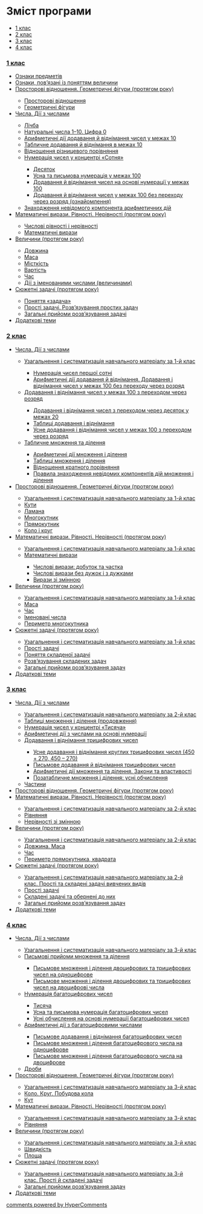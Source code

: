 <div id="hypercomments_widget" class="js-hypercomments-widget invisible"></div>

# Зміст програми

<div>
  <!-- Nav tabs -->
  <ul class="nav nav-tabs" role="tablist">
    <li role="presentation" class="active"><a href="#home" aria-controls="home" role="tab" data-toggle="tab">1 клас</a></li>
    <li role="presentation"><a href="#menu1" aria-controls="menu1" role="tab" data-toggle="tab">2 клас</a></li>
    <li role="presentation"><a href="#menu2" aria-controls="menu2" role="tab" data-toggle="tab">3 клас</a></li>
    <li role="presentation"><a href="#menu3" aria-controls="menu3" role="tab" data-toggle="tab">4 клас</a></li>
  </ul>
  <!-- Tab panes -->
  <div class="tab-content">
    <div role="tabpanel" class="tab-pane active" id="home"><h3><a href="http://mathmon14-new.ed-era.com/1/chapter3.html">1 клас</a></h3>
<ul type="disc">
<li><a href="http://mathmon14-new.ed-era.com/1/oznaky_predmetiv.html">Ознаки предметів</a></li>
<li><a href="http://mathmon14-new.ed-era.com/1/oznaki_povyazani_z_ponyattyam_velychini.html">Ознаки, пов’язані із поняттям величини</a></li>
<li><a href="http://mathmon14-new.ed-era.com/1/prostorovi_vidnoshennya_geometrichnix_figuri.html">Просторові відношення. Геометричні фігури (протягом року)</a></li>
<ul type="circle">
<li><a href="http://mathmon14-new.ed-era.com/1/prostorovi_vidnoshennya.html">Просторові відношення</a></li>
<li><a href="http://mathmon14-new.ed-era.com/1/geometrichni_fguri.html">Геометричні фігури</a></li>
</ul>
<li><a href="http://mathmon14-new.ed-era.com/1/chisla_dii_z_chislami.html">Числа. Дії з числами</a></li>
<ul type="circle">
<li><a href="http://mathmon14-new.ed-era.com/1/lichba.html">Лічба</a></li>
<li><a href="http://mathmon14-new.ed-era.com/1/naturalni_chisla_1_10_chislo_0.html">Натуральні числа 1–10. Цифра 0</a></li>
<li><a href="http://mathmon14-new.ed-era.com/1/arifmetichni_dii_dodavannya_i_vdnmannya_chisel.html">Арифметичні дії додавання й віднімання чисел у межах 10</a></li>
<li><a href="http://mathmon14-new.ed-era.com/1/tablichne_dodavannya_i_vidnmannya_v_mezhah_10.html">Табличне додавання й віднімання в межах 10</a></li>
<li><a href="http://mathmon14-new.ed-era.com/1/vidnoshennya_riznitsevogo_porivnyannya.html">Відношення різницевого порівняння</a></li>
<li><a href="http://mathmon14-new.ed-era.com/1/numeratsiya_chisel_u_kontsentri_sotnya.html">Нумерація чисел у концентрі «Сотня»</a></li>
<ul type="square">
<li><a href="http://mathmon14-new.ed-era.com/1/desyatok.html">Десяток</a></li>
<li><a href="http://mathmon14-new.ed-era.com/1/usna_ta_pismova_numeratsya_u_mezhah_100.html">Усна та письмова нумерація у межах 100</a></li>
<li><a href="http://mathmon14-new.ed-era.com/1/dodavannya_i_vidnimannya_chisel_na_osnovi_numeratsii.html">Додавання й віднімання чисел на основі нумерації у межах 100</a></li>
<li><a href="http://mathmon14-new.ed-era.com/1/dodavannya_i_vidnmannya_chisel_u_mezhah_100_bez_perehody.html">Додавання й віднімання чисел у межах 100 без переходу через розряд (ознайомлення)</a></li>
</ul>
<li><a href="http://mathmon14-new.ed-era.com/1/znahodzhennya_nevidomogo_komponenta_arifmetichnih.html">Знаходження невідомого компонента арифметичних дій</a></li>
</ul>
<li><a href="http://mathmon14-new.ed-era.com/1/matematichni_virazi_rivnosti_nerivnosti_protyagom_roku.html">Математичні вирази. Рівності. Нерівності (протягом року)</a></li>
<ul type="circle">
<li><a href="http://mathmon14-new.ed-era.com/1/chislovi_rvnosti__nervnosti.html">Числові рівності і нерівності</a></li>
<li><a href="http://mathmon14-new.ed-era.com/1/matematichni_virazi.html">Математичні вирази</a></li>
</ul>
<li><a href="http://mathmon14-new.ed-era.com/1/velichini_protyagom_roku.html">Величини (протягом року)</a></li>
<ul type="circle">
<li><a href="http://mathmon14-new.ed-era.com/1/dovzhina.html">Довжина</a></li>
<li><a href="http://mathmon14-new.ed-era.com/1/masa.html">Маса</a></li>
<li><a href="http://mathmon14-new.ed-era.com/1/mstkist.html">Місткість</a></li>
<li><a href="http://mathmon14-new.ed-era.com/1/vartist.html">Вартість</a></li>
<li><a href="http://mathmon14-new.ed-era.com/1/chas.html">Час</a></li>
<li><a href="http://mathmon14-new.ed-era.com/1/dii_iz_imenovanimi_chislami_velichinami.html">Дії з іменованими числами (величинами)</a></li>
</ul>
<li><a href="http://mathmon14-new.ed-era.com/1/syuzhetni_zadachi_protyagom_roku.html">Сюжетні задачі (протягом року)</a></li>
<ul type="circle">
<li><a href="http://mathmon14-new.ed-era.com/1/ponyattya_zadacha.html">Поняття «задача»</a></li>
<li><a href="http://mathmon14-new.ed-era.com/1/prosti_zadachi.html">Прості задачі. Розв’язування простих задач</a></li>
<li><a href="http://mathmon14-new.ed-era.com/1/zagalni_priiomi_rozvyazuvannya_zadach.html">Загальні прийоми розв’язування задачі</a></li>
</ul>
<li><a href="http://mathmon14-new.ed-era.com/1/dodatkovi_temi.html">Додаткові теми</a></li>
</ul>
</ul>
</div>
<div role="tabpanel" class="tab-pane" id="menu1"><h3><a href="http://mathmon14-new.ed-era.com/2/2_klas.html">2 клас</a></h3>
<ul type="disc">
<li><a href="http://mathmon14-new.ed-era.com/2/chisla_dii_iz_chislami.html">Числа. Дії з числами</a></li>
<ul type="circle">
<li><a href="http://mathmon14-new.ed-era.com/2/uzagalnennya__sistematizatsya_navchalnogo_materyalu.html">Узагальнення і систематизація навчального матеріалу за 1-й клас</a></li>
<ul type="square">
<li><a href="http://mathmon14-new.ed-era.com/2/numeratsya_chisel_pershoy_sotny.html">Нумерація чисел першої сотні</a></li>
<li><a href="http://mathmon14-new.ed-era.com/2/arifmetichny_dii_dodavannya_i_vydnymannya.html">Арифметичні дії додавання й віднімання. Додавання і віднімання чисел у межах 100 без переходу через розряд</a></li>
</ul>
<li><a href="http://mathmon14-new.ed-era.com/2/dodavannya__vydnmannya_chisel_u_mezhah_100.html">Додавання і віднімання чисел у межах 100 з переходом через розряд</a></li>
<ul type="square">
<li><a href="http://mathmon14-new.ed-era.com/2/dodavannya__vydnmannya_chisel_z_perehodom_cherez.html">Додавання і віднімання чисел з переходом через десяток у межах 20</a></li>
<li><a href="http://mathmon14-new.ed-era.com/2/tablitsy_dodavannya_ta_vydnymannya.html">Таблиці додавання і віднімання</a></li>
<li><a href="http://mathmon14-new.ed-era.com/2/usne_dodavannya__vydnymannya_chisel_u_mezhah_100_z_perehodom.html">Усне додавання і віднімання чисел у межах 100 з переходом через розряд</a></li>
</ul>
<li><a href="http://mathmon14-new.ed-era.com/2/tablichne_mnozhennya_ta_dylennya.html">Табличне множення та ділення</a></li>
<ul type="square">
<li><a href="http://mathmon14-new.ed-era.com/2/arifmetichny_dii_mnozhennya_ta_dylennya.html">Арифметичні дії множення і ділення</a></li>
<li><a href="http://mathmon14-new.ed-era.com/2/tablitsy_mnozhennya_ta_dylennya.html">Таблиці множення і ділення</a></li>
<li><a href="http://mathmon14-new.ed-era.com/2/vydnoshennya_kratnogo_poryvnyannya.html">Відношення кратного порівняння</a></li>
<li><a href="http://mathmon14-new.ed-era.com/2/pravila_znahodzhennya_nevydomih_komponentyv_diu_mnozhennya.html">Правила знаходження невідомих компонентів дій множення і ділення</a></li></ul>
</ul>
<li><a href="http://mathmon14-new.ed-era.com/2/prostorovy_vydnoshennya_geometrichnyh_fyguri_protyagom_roku.html">Просторові відношення. Геометричні фігури (протягом року)</a></li>
<ul type="circle">
<li><a href="http://mathmon14-new.ed-era.com/2/uzagalnennya_ta_sistematizatsya_navchalnogo_materyalu_za_1_klas.html">Узагальнення і систематизація навчального матеріалу за 1-й клас</a></li>
<li><a href="http://mathmon14-new.ed-era.com/2/kuti.html">Кути</a></li>
<li><a href="http://mathmon14-new.ed-era.com/2/lamana.html">Ламана</a></li>
<li><a href="http://mathmon14-new.ed-era.com/2/mnogokutnyk.html">Многокутник</a></li>
<li><a href="http://mathmon14-new.ed-era.com/2/pryamokutnyk.html">Прямокутник</a></li>
<li><a href="http://mathmon14-new.ed-era.com/2/kolo_ta_krug.html">Коло і круг</a></li>
</ul>
<li><a href="http://mathmon14-new.ed-era.com/2/matematichny_virazi_ryvnosty_neryvnosty_protyagom_roku.html">Математичні вирази. Рівності. Нерівності (протягом року)</a></li>
<ul type="circle">
<li><a href="http://mathmon14-new.ed-era.com/2/uzagalnennya_i_sistematizatsya_navchalnogo_materalu_za_1_klas.html">Узагальнення і систематизація навчального матеріалу за 1-й клас</a></li>
<li><a href="http://mathmon14-new.ed-era.com/2/matematichny_virazi.html">Математичні вирази</a></li>
<ul type="square">
<li><a href="http://mathmon14-new.ed-era.com/2/matematichny_virazi_dobutok_ta_chastka.html">Числові вирази: добуток та частка</a></li>
<li><a href="http://mathmon14-new.ed-era.com/2/chislovy_virazi_yaky_mystyat_duzhki.html">Числові вирази без дужок і з дужками</a></li>
<li><a href="http://mathmon14-new.ed-era.com/2/virazi_zi_zmynnoyu.html">Вирази зі змінною</a></li>
</ul>
</ul>
<li><a href="http://mathmon14-new.ed-era.com/2/velychini_protyagom_roku.html">Величини (протягом року)</a></li>
<ul type="circle">
<li><a href="http://mathmon14-new.ed-era.com/2/uzagalnennya_ta_sistematizatsya_navchalnogo_materalu.html">Узагальнення і систематизація навчального матеріалу за 1-й клас</a></li>
<li><a href="http://mathmon14-new.ed-era.com/2/masa_2_klas.html">Маса</a></li>
<li><a href="http://mathmon14-new.ed-era.com/2/chas_2_klas.html">Час</a></li>
<li><a href="http://mathmon14-new.ed-era.com/2/imenovany_chisla.html">Іменовані числа</a></li>
<li><a href="http://mathmon14-new.ed-era.com/2/perimetr_mnogokutnika.html">Периметр многокутника</a></li>
</ul>
<li><a href="http://mathmon14-new.ed-era.com/2/syuzhetny_zadachy_protyagom_roku.html">Сюжетні задачі (протягом року)</a></li>
<ul type="circle">
<li><a href="http://mathmon14-new.ed-era.com/2/uzagalnennya_ta_sistematizatsya_navchalnogo_materalu_za_1_klas.html">Узагальнення і систематизація навчального матеріалу за 1-й клас</a></li>
<li><a href="http://mathmon14-new.ed-era.com/2/prosty_zadachy.html">Прості задачі</a></li>
<li><a href="http://mathmon14-new.ed-era.com/2/ponyattya_skladenoy_zadachy.html">Поняття складеної задачі</a></li>
<li><a href="http://mathmon14-new.ed-era.com/2/rozvyazuvannya_skladenih_zadach.html">Розв’язування складених задач</a></li>
<li><a href="http://mathmon14-new.ed-era.com/2/zagalny_priiomi_rozvyazuvannya_zadach.html">Загальні прийоми розв’язування задач</a></li>
</ul>
<li><a href="http://mathmon14-new.ed-era.com/2/dodatkovy_temi.html">Додаткові теми</a></li>
</ul>
</ul>
</div>
<div role="tabpanel" class="tab-pane" id="menu2"><h3><a href="http://mathmon14-new.ed-era.com/3/3_klas.html">3 клас</a></h3>
<ul type="disc">
<li><a href="http://mathmon14-new.ed-era.com/3/chisla_dii_z_chislami.html">Числа. Дії з числами</a></li>
<ul type="circle">
<li><a href="http://mathmon14-new.ed-era.com/3/uzagalnennya_ta_sistematizatsya_navchalnogo_materyalu.html">Узагальнення і систематизація навчального матеріалу за 2-й клас</a></li>
<li><a href="http://mathmon14-new.ed-era.com/3/tablitsy_mnozhennya_ta_dylennya_prodovzhennya.html">Таблиці множення і ділення (продовження)</a></li>
<li><a href="http://mathmon14-new.ed-era.com/3/numeratsya_chisel_v_kontsentry_tisyacha.html">Нумерація чисел у концентрі «Тисяча»</a></li>
<li><a href="http://mathmon14-new.ed-era.com/3/arifmetichny_dii_z_chislami_na_osnovy_numeratsy.html">Арифметичні дії з числами на основі нумерації</a></li>
<li><a href="http://mathmon14-new.ed-era.com/3/dodavannya_ta_vydnymannya_tritsifrovih_chisel.html">Додавання і віднімання трицифрових чисел</a></li>
<ul type="square">
<li><a href="http://mathmon14-new.ed-era.com/3/usne_dodavannya_ta_vydnymannya_kruglih_tritsifrovih_chysel.html">Усне додавання і віднімання круглих трицифрових чисел (450 + 270, 450 – 270)</a></li>
<li><a href="http://mathmon14-new.ed-era.com/3/pismove_dodavannya_i_vydnymannya_tritsifrovih_chisel.html">Письмове додавання й віднімання трицифрових чисел</a></li>
<li><a href="http://mathmon14-new.ed-era.com/3/zakoni_ta_vlastivosty.html">Арифметичні дії множення та ділення. Закони та властивості</a></li>
<li><a href="http://mathmon14-new.ed-era.com/3/pozatablichne_mnozhennya_ta_dlennya_usne_obchislennya.html">Позатабличне множення і ділення: усні обчислення</a></li>
</ul>
<li><a href="http://mathmon14-new.ed-era.com/3/chastini.html">Частини</a></li>
</ul>
<li><a href="http://mathmon14-new.ed-era.com/3/prostorovy_vydnoshennya_geometrichnyh_fguri_protyagom_roku.html">Просторові відношення. Геометричні фігури (протягом року)</a></li>
<li><a href="http://mathmon14-new.ed-era.com/3/matematichn_virazi_rvnost_nervnost_protyagom_roku.html">Математичні вирази. Рівності. Нерівності (протягом року)</a></li>
<ul type="circle">
<li><a href="http://mathmon14-new.ed-era.com/3/uzagalnennya_ta_sistematizatsya_navchalnogo_materalu_za_2_klas.html">Узагальнення і систематизація навчального матеріалу за 2-й клас</a></li>
<li><a href="http://mathmon14-new.ed-era.com/3/ryvnyannya.html">Рівняння</a></li>
<li><a href="http://mathmon14-new.ed-era.com/3/neryvnosty_zi_zmynnoyu.html">Нерівності зі змінною</a></li>
</ul>
<li><a href="http://mathmon14-new.ed-era.com/3/velichini_protyagom_roku.html">Величини (протягом року)</a></li>
<ul type="circle">
<li><a href="http://mathmon14-new.ed-era.com/3/uzagalnennya__sistematizatsya_navchalnogo_materyalu_za_2_klas.html">Узагальнення і систематизація навчального матеріалу за 2-й клас</a></li>
<li><a href="http://mathmon14-new.ed-era.com/3/dovzhina_masa.html">Довжина. Маса</a></li>
<li><a href="http://mathmon14-new.ed-era.com/3/chas.html">Час</a></li>
<li><a href="http://mathmon14-new.ed-era.com/3/perimetr_pryamokutnika_kvadrata.html">Периметр прямокутника, квадрата</a></li>
</ul>
<li><a href="http://mathmon14-new.ed-era.com/3/syuzhetny_zadachy_protyagom_roku.html">Сюжетні задачі (протягом року)</a></li>
<ul type="circle">
<li><a href="http://mathmon14-new.ed-era.com/3/uzagalnennya_sistematizatsya_navchalnogo_materyalu_za_2_klas.html">Узагальнення і систематизація навчального матеріалу за 2-й клас. Прості та складені задачі вивчених видів</a></li>
<li><a href="http://mathmon14-new.ed-era.com/3/prosty_zadachy.html">Прості задачі</a></li>
<li><a href="http://mathmon14-new.ed-era.com/3/skladeny_zadachy.html">Складені задачі та обернені до них</a></li>
<li><a href="http://mathmon14-new.ed-era.com/3/zagalny_priiomi_rozvyazuvannya_zadach.html">Загальні прийоми розв’язування задач</a></li>
</ul>
<li><a href="http://mathmon14-new.ed-era.com/3/dodatkovy_temi.html">Додаткові теми</a></li>
</ul>
</ul>
</div>
<div role="tabpanel" class="tab-pane" id="menu3"><h3><a href="http://mathmon14-new.ed-era.com/4/4_klas.html">4 клас</a></h3>
<ul type="disc">
<li><a href="http://mathmon14-new.ed-era.com/4/chisla_dii_z_chislami.html">Числа. Дії з числами</a></li>
<ul type="circle">
<li><a href="http://mathmon14-new.ed-era.com/4/uzagalnennya1.html">Узагальнення і систематизація навчального матеріалу за 3-й клас</a></li>
<li><a href="http://mathmon14-new.ed-era.com/4/pismovy_priiomi_mnozhennya_ta_dylennya.html">Письмові прийоми множення та ділення</a></li>
<ul type="square">
<li><a href="http://mathmon14-new.ed-era.com/4/pismove_mnozhennya_ta_dylennya_dvotsifrovih_ta_tritsifrovyx_chysel.html">Письмове множення і ділення двоцифрових та трицифрових чисел на одноцифрове</a></li>
<li><a href="http://mathmon14-new.ed-era.com/4/pismove_mnozhennya_ta_dylennya_dvotsifrovih_ta_tritsifrovych_chisel.html">Письмове множення і ділення двоцифрових та трицифрових чисел на двоцифрові числа</a></li>
</ul>
<li><a href="http://mathmon14-new.ed-era.com/4/numeratsya_bagatotsifrovih_chisel.html">Нумерація багатоцифрових чисел</a></li>
<ul type="square">
<li><a href="http://mathmon14-new.ed-era.com/4/tisyacha.html">Тисяча</a></li>
<li><a href="http://mathmon14-new.ed-era.com/4/usna_ta_pismova_numeratsya_bagatotsifrovih_chisel.html">Усна та письмова нумерація багатоцифрових чисел</a></li>
<li><a href="http://mathmon14-new.ed-era.com/4/usny_obchislennya_na_osnovy_numeratsyy_bagatotsifrovih_chysel.html">Усні обчислення на основі нумерації багатоцифрових чисел</a></li>
</ul>
<li><a href="http://mathmon14-new.ed-era.com/4/arifmetichny_dyy_z_bagatotsifrovimi_chislami.html">Арифметичні дії з багатоцифровими числами</a></li>
<ul type="square">
<li><a href="http://mathmon14-new.ed-era.com/4/pismove_dodavannya_ta_vydnmannya_bagatotsifrovih_chisel.html">Письмове додавання і віднімання багатоцифрових чисел</a></li>
<li><a href="http://mathmon14-new.ed-era.com/4/pismove_mnozhennya_ta_dylennya_bagatotsifrovogo_chisla.html">Письмове множення і ділення багатоцифрового числа на одноцифрове</a></li>
<li><a href="http://mathmon14-new.ed-era.com/4/pismove_mnozhennya_ta_dylennya_na_dvotsifrovy_ta_tritsyfrovi_chysla.html">Письмове множення і ділення багатоцифрового числа на двоцифрове</a></li>
</ul>
<li><a href="http://mathmon14-new.ed-era.com/4/drobi.html">Дроби</a></li>
</ul>
<li><a href="http://mathmon14-new.ed-era.com/4/prostorovy_vydnoshennya_geometrichnch_fyguri.html">Просторові відношення. Геометричні фігури (протягом року)</a></li>
<ul type="circle">
<li><a href="http://mathmon14-new.ed-era.com/4/uzagalnennya2.html">Узагальнення і систематизація навчального матеріалу за 3-й клас</a></li>
<li><a href="http://mathmon14-new.ed-era.com/4/kolo_ta_krug.html">Коло. Круг. Побудова кола</a></li>
<li><a href="http://mathmon14-new.ed-era.com/4/kut.html">Кут</a></li>
</ul>
<li><a href="http://mathmon14-new.ed-era.com/4/matematichny_virazi_ryvnosty_neryvnosty_protyagom_roku.html">Математичні вирази. Рівності. Нерівності (протягом року)</a></li>
<ul type="circle">
<li><a href="http://mathmon14-new.ed-era.com/4/uzagalnennya3.html">Узагальнення і систематизація навчального матеріалу за 3-й клас</a></li>
<li><a href="http://mathmon14-new.ed-era.com/4/ryvnyannya.html">Рівняння</a></li>
</ul>
<li><a href="http://mathmon14-new.ed-era.com/4/velichini_protyagom_roku.html">Величини (протягом року)</a></li>
<ul type="circle">
<li><a href="http://mathmon14-new.ed-era.com/4/uzagalnennya4.html">Узагальнення і систематизація навчального матеріалу за 3-й клас</a></li>
<li><a href="http://mathmon14-new.ed-era.com/4/shvydkyst.html">Швидкість</a></li>
<li><a href="http://mathmon14-new.ed-era.com/4/plosha.html">Площа</a></li>
</ul>
<li><a href="http://mathmon14-new.ed-era.com/4/syuzhetny_zadachy_protyagom_roku.html">Сюжетні задачі (протягом року)</a></li>
<ul type="circle">
<li><a href="http://mathmon14-new.ed-era.com/4/uzagalnennya5.html">Узагальнення і систематизація навчального матеріалу за 3-й клас. Прості й складені задачі</a></li>
<li><a href="http://mathmon14-new.ed-era.com/4/zagalny_priiomi_rozvyazuvannya_zadach.html">Загальні прийоми розв’язування задач</a></li>
</ul>
<li><a href="http://mathmon14-new.ed-era.com/4/dodatkovy_temi.html">Додаткові теми</a></li>
</ul>
</ul>
</div>
</div>
</div>


<div class="js-hypercomments-container">
<a href="http://hypercomments.com" class="hc-link" title="comments widget">comments powered by HyperComments</a>
</div>